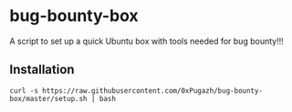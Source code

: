 # bug-bounty-box
A script to set up a quick Ubuntu box with tools needed for bug bounty!!!

## Installation
```
curl -s https://raw.githubusercontent.com/0xPugazh/bug-bounty-box/master/setup.sh | bash
```

